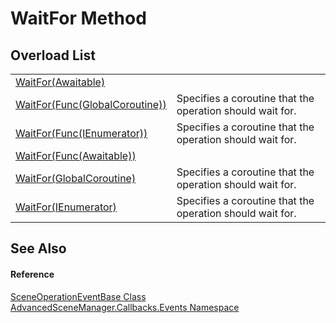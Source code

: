 # WaitFor Method


## Overload List
<table>
<tr>
<td><a href="M_AdvancedSceneManager_Callbacks_Events_SceneOperationEventBase_WaitFor_5">WaitFor(Awaitable)</a></td>
<td> </td></tr>
<tr>
<td><a href="M_AdvancedSceneManager_Callbacks_Events_SceneOperationEventBase_WaitFor_2">WaitFor(Func(GlobalCoroutine))</a></td>
<td>Specifies a coroutine that the operation should wait for.</td></tr>
<tr>
<td><a href="M_AdvancedSceneManager_Callbacks_Events_SceneOperationEventBase_WaitFor_3">WaitFor(Func(IEnumerator))</a></td>
<td>Specifies a coroutine that the operation should wait for.</td></tr>
<tr>
<td><a href="M_AdvancedSceneManager_Callbacks_Events_SceneOperationEventBase_WaitFor_4">WaitFor(Func(Awaitable))</a></td>
<td> </td></tr>
<tr>
<td><a href="M_AdvancedSceneManager_Callbacks_Events_SceneOperationEventBase_WaitFor">WaitFor(GlobalCoroutine)</a></td>
<td>Specifies a coroutine that the operation should wait for.</td></tr>
<tr>
<td><a href="M_AdvancedSceneManager_Callbacks_Events_SceneOperationEventBase_WaitFor_1">WaitFor(IEnumerator)</a></td>
<td>Specifies a coroutine that the operation should wait for.</td></tr>
</table>

## See Also


#### Reference
<a href="T_AdvancedSceneManager_Callbacks_Events_SceneOperationEventBase">SceneOperationEventBase Class</a>  
<a href="N_AdvancedSceneManager_Callbacks_Events">AdvancedSceneManager.Callbacks.Events Namespace</a>  
